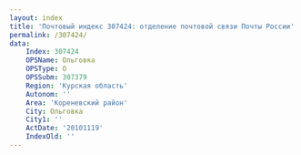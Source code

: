 ```yaml
---
layout: index
title: 'Почтовый индекс 307424: отделение почтовой связи Почты России'
permalink: /307424/
data:
    Index: 307424
    OPSName: Ольговка
    OPSType: О
    OPSSubm: 307379
    Region: 'Курская область'
    Autonom: ''
    Area: 'Кореневский район'
    City: Ольговка
    City1: ''
    ActDate: '20101119'
    IndexOld: ''
---
```

